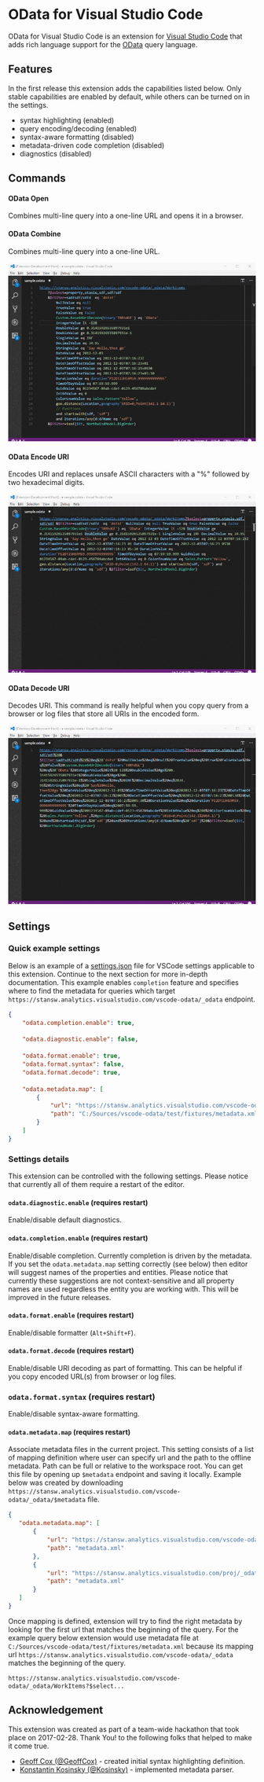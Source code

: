 # OData for Visual Studio Code
OData for Visual Studio Code is an extension for [Visual Studio Code](https://code.visualstudio.com) that adds rich language support for the [OData](http://www.odata.org) query language.

## Features
In the first release this extension adds the capabilities listed below. Only stable capabilities are enabled by default, while others can be turned on in the settings.

* syntax highlighting (enabled)
* query encoding/decoding (enabled)
* syntax-aware formatting (disabled)
* metadata-driven code completion (disabled)
* diagnostics (disabled)

## Commands

#### OData Open
Combines multi-line query into a one-line URL and opens it in a browser.

#### OData Combine
Combines multi-line query into a one-line URL.

![odata-combine](https://raw.githubusercontent.com/StanislawSwierc/vscode-odata/master/images/odata-combine.gif)

#### OData Encode URI
Encodes URI and replaces unsafe ASCII characters with a "%" followed by two hexadecimal digits. 

![odata-encode](https://raw.githubusercontent.com/StanislawSwierc/vscode-odata/master/images/odata-encode.gif)

#### OData Decode URI
Decodes URI. This command is really helpful when you copy query from a browser or log files that store all URIs in the encoded form.

![odata-decode](https://raw.githubusercontent.com/StanislawSwierc/vscode-odata/master/images/odata-decode.gif)


## Settings

### Quick example settings

Below is an example of a [settings.json](https://code.visualstudio.com/Docs/customization/userandworkspace) file for VSCode settings applicable to this extension. Continue to the next section for more in-depth documentation. This example enables `completion` feature and specifies where to find the metadata for queries which target `https://stansw.analytics.visualstudio.com/vscode-odata/_odata` endpoint.

```json
{
    "odata.completion.enable": true,
    
    "odata.diagnostic.enable": false,

    "odata.format.enable": true,
    "odata.format.syntax": false,
    "odata.format.decode": true,
    
    "odata.metadata.map": [
        { 
            "url": "https://stansw.analytics.visualstudio.com/vscode-odata/_odata", 
            "path": "C:/Sources/vscode-odata/test/fixtures/metadata.xml"
        }
    ]
}
```

### Settings details
This extension can be controlled with the following settings. Please notice that currently all of them require a restart of the editor.

#### `odata.diagnostic.enable` (requires restart)
Enable/disable default diagnostics.

#### `odata.completion.enable` (requires restart)
Enable/disable completion. Currently completion is driven by the metadata. If you set the `odata.metadata.map` setting correctly (see below) then editor will suggest names of the properties and entities. Please notice that currently these suggestions are not context-sensitive and all property names are used regardless the entity you are working with. This will be improved in the future releases.

#### `odata.format.enable` (requires restart)
Enable/disable formatter (`Alt+Shift+F`).

#### `odata.format.decode` (requires restart)
Enable/disable URI decoding as part of formatting. This can be helpful if you copy encoded URL(s) from browser or log files. 

### `odata.format.syntax` (requires restart)
Enable/disable syntax-aware formatting.

#### `odata.metadata.map` (requires restart)
Associate metadata files in the current project. This setting consists of a list of mapping definition where user can specify url and the path to the offline metadata. Path can be full or relative to the workspace root. You can get this file by opening up `$metadata` endpoint and saving it locally. Example below was created by downloading `https://stansw.analytics.visualstudio.com/vscode-odata/_odata/$metadata` file.

 ```json
{
    "odata.metadata.map": [
        { 
            "url": "https://stansw.analytics.visualstudio.com/vscode-odata/_odata", 
            "path": "metadata.xml"
        },
        { 
            "url": "https://stansw.analytics.visualstudio.com/proj/_odata", 
            "path": "metadata.xml"
        }
    ]
}
```

Once mapping is defined, extension will try to find the right metadata by looking for the first url that matches the beginning of the query. For the example query below extension would use metadata file at `C:/Sources/vscode-odata/test/fixtures/metadata.xml` because its mapping url `https://stansw.analytics.visualstudio.com/vscode-odata/_odata` matches the beginning of the query.
```
https://stansw.analytics.visualstudio.com/vscode-odata/_odata/WorkItems?$select...
```

## Acknowledgement
This extension was created as part of a team-wide hackathon that took place on 2017-02-28. Thank You! to the following folks that helped to make it come true.

* [Geoff Cox (@GeoffCox)](https://github.com/GeoffCox) - created initial syntax highlighting definition.
* [Konstantin Kosinsky (@Kosinsky)](https://github.com/Kosinsky) - implemented metadata parser.
